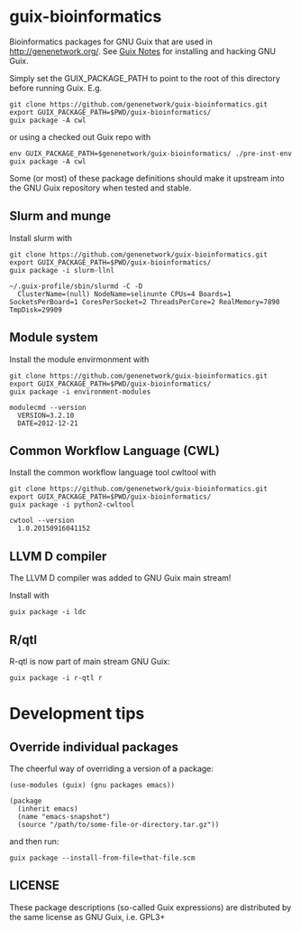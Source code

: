 # guix-bioinformatics

Bioinformatics packages for GNU Guix that are used in
http://genenetwork.org/.  See
[Guix Notes](https://github.com/pjotrp/guix-notes/blob/master/HACKING.org)
for installing and hacking GNU Guix.

Simply set the GUIX_PACKAGE_PATH to point to the root of this directory
before running Guix. E.g.

    git clone https://github.com/genenetwork/guix-bioinformatics.git
    export GUIX_PACKAGE_PATH=$PWD/guix-bioinformatics/
    guix package -A cwl

or using a checked out Guix repo with

    env GUIX_PACKAGE_PATH=$genenetwork/guix-bioinformatics/ ./pre-inst-env guix package -A cwl

Some (or most) of these package definitions should make it upstream
into the GNU Guix repository when tested and stable.

## Slurm and munge

Install slurm with

    git clone https://github.com/genenetwork/guix-bioinformatics.git
    export GUIX_PACKAGE_PATH=$PWD/guix-bioinformatics/
    guix package -i slurm-llnl

    ~/.guix-profile/sbin/slurmd -C -D
      ClusterName=(null) NodeName=selinunte CPUs=4 Boards=1 SocketsPerBoard=1 CoresPerSocket=2 ThreadsPerCore=2 RealMemory=7890 TmpDisk=29909


## Module system

Install the module envirmonment with

    git clone https://github.com/genenetwork/guix-bioinformatics.git
    export GUIX_PACKAGE_PATH=$PWD/guix-bioinformatics/
    guix package -i environment-modules

    modulecmd --version
      VERSION=3.2.10
      DATE=2012-12-21

## Common Workflow Language (CWL)

Install the common workflow language tool cwltool with

    git clone https://github.com/genenetwork/guix-bioinformatics.git
    export GUIX_PACKAGE_PATH=$PWD/guix-bioinformatics/
    guix package -i python2-cwltool
    
    cwtool --version
      1.0.20150916041152

## LLVM D compiler

The LLVM D compiler was added to GNU Guix main stream!

Install with

    guix package -i ldc
    
## R/qtl

R-qtl is now part of main stream GNU Guix:

    guix package -i r-qtl r

# Development tips

## Override individual packages

The cheerful way of overriding a version of a package:

    (use-modules (guix) (gnu packages emacs))

    (package
      (inherit emacs)
      (name "emacs-snapshot")
      (source "/path/to/some-file-or-directory.tar.gz"))

and then run:

    guix package --install-from-file=that-file.scm


## LICENSE

These package descriptions (so-called Guix expressions) are
distributed by the same license as GNU Guix, i.e. GPL3+
